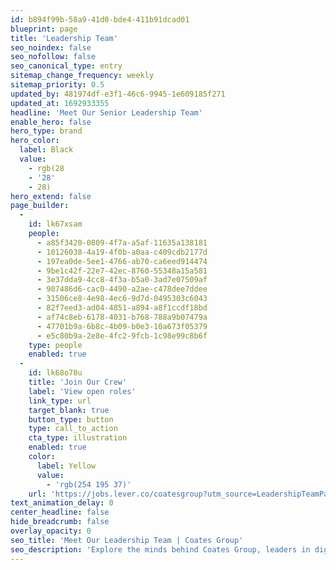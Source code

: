 ```yaml
---
id: b894f99b-58a9-41d0-bde4-411b91dcad01
blueprint: page
title: 'Leadership Team'
seo_noindex: false
seo_nofollow: false
seo_canonical_type: entry
sitemap_change_frequency: weekly
sitemap_priority: 0.5
updated_by: 481974df-e3f1-46c6-9945-1e609185f271
updated_at: 1692933355
headline: 'Meet Our Senior Leadership Team'
enable_hero: false
hero_type: brand
hero_color:
  label: Black
  value:
    - rgb(28
    - '28'
    - 28)
hero_extend: false
page_builder:
  -
    id: lk67xsam
    people:
      - a85f3420-0809-4f7a-a5af-11635a138181
      - 10126038-4a19-4f0b-a0aa-c409cdb2177d
      - 197ea0de-5ee1-4766-ab70-ca6eed914474
      - 9be1c42f-22e7-42ec-8760-55348a15a581
      - 3e37dda9-4cc8-4f3a-b5a0-3ad7e07509af
      - 907486d6-cac0-4490-a2ae-c478dee7ddee
      - 31506ce8-4e98-4ec6-9d7d-0495303c6043
      - 82f7eed3-ad04-4851-a894-a8f1ccdf18bd
      - af74c8eb-6178-4031-b768-788a9b07479a
      - 47701b9a-6b8c-4b09-b0e3-10a673f05379
      - e5c80b9a-2e8e-4fc2-9fcb-1c98e99c8b6f
    type: people
    enabled: true
  -
    id: lk68o78u
    title: 'Join Our Crew'
    label: 'View open roles'
    link_type: url
    target_blank: true
    button_type: button
    type: call_to_action
    cta_type: illustration
    enabled: true
    color:
      label: Yellow
      value:
        - 'rgb(254 195 37)'
    url: 'https://jobs.lever.co/coatesgroup?utm_source=LeadershipTeamPage&utm_medium=Button+Clicks+&utm_campaign=Lever+'
text_animation_delay: 0
center_headline: false
hide_breadcrumb: false
overlay_opacity: 0
seo_title: 'Meet Our Leadership Team | Coates Group'
seo_description: 'Explore the minds behind Coates Group, leaders in digital signage solutions. Meet the team guiding innovation and excellence in the industry.'
---
```

